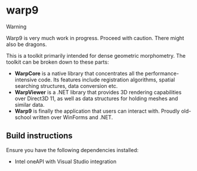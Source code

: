 # warp9

> [!WARNING]
> Warp9 is very much work in progress. Proceed with caution. There might also be dragons.


This is a toolkit primarily intended for dense geometric morphometry.
The toolkit can be broken down to these parts:
- **WarpCore** is a native library that concentrates all the performance-intensive code. 
Its features include registration algorithms, spatial searching structures, data conversion etc.
- **WarpViewer** is a .NET library that provides 3D rendering capabilities over Direct3D 11, as well as data structures for holding meshes and similar data.
- **Warp9** is finally the application that users can interact with. Proudly old-school written over WinForms and .NET.

## Build instructions
Ensure you have the following dependencies installed:
- Intel oneAPI with Visual Studio integration
